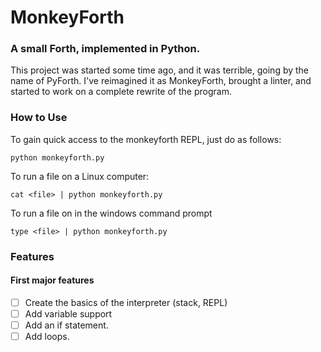 # MonkeyForth
### A small Forth, implemented in Python.

This project was started some time ago, and it was terrible, going by the name of PyForth. I've reimagined it as MonkeyForth,
brought a linter, and started to work on a complete rewrite of the program.

### How to Use

To gain quick access to the monkeyforth REPL, just do as follows:
```
python monkeyforth.py
```
To run a file on a Linux computer:
```
cat <file> | python monkeyforth.py
```
To run a file on in the windows command prompt
```
type <file> | python monkeyforth.py
```

### Features

#### First major features
- [ ] Create the basics of the interpreter (stack, REPL)
- [ ] Add variable support
- [ ] Add an if statement.
- [ ] Add loops.

